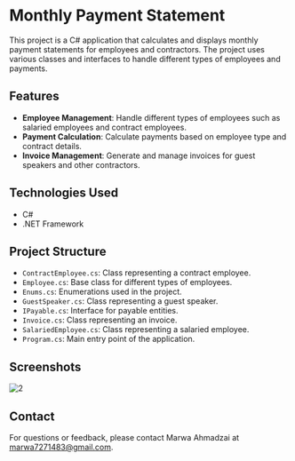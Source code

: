 # Monthly Payment Statement

This project is a C# application that calculates and displays monthly payment statements for employees and contractors. The project uses various classes and interfaces to handle different types of employees and payments.

## Features
- **Employee Management**: Handle different types of employees such as salaried employees and contract employees.
- **Payment Calculation**: Calculate payments based on employee type and contract details.
- **Invoice Management**: Generate and manage invoices for guest speakers and other contractors.

## Technologies Used
- C#
- .NET Framework

## Project Structure
- `ContractEmployee.cs`: Class representing a contract employee.
- `Employee.cs`: Base class for different types of employees.
- `Enums.cs`: Enumerations used in the project.
- `GuestSpeaker.cs`: Class representing a guest speaker.
- `IPayable.cs`: Interface for payable entities.
- `Invoice.cs`: Class representing an invoice.
- `SalariedEmployee.cs`: Class representing a salaried employee.
- `Program.cs`: Main entry point of the application.

## Screenshots
![2](https://github.com/MarwaAhnadzai/Monthly-Payment-Statement/assets/99272137/c38397ad-371a-4942-a002-0d1797aecf77)

## Contact
For questions or feedback, please contact Marwa Ahmadzai at marwa7271483@gmail.com.

